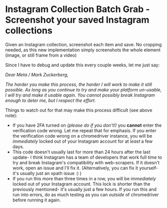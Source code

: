 # Instagram Collection Batch Grab - Screenshot your saved Instagram collections
Given an Instagram collection, screenshot each item and save. No cropping needed, as this new implementation simply screenshots the whole element (image, or still frame from a video)

Since I have to debug and update this every couple weeks, let me just say: 

*Dear Meta / Mark Zuckerberg,*

*The harder you make this process, the harder I will work to make it still possible. As long as you continue to try and make your platform un-usable, I will try and make it usable again. You cannot possibly break Instagram enough to deter me, but I respect the effort.*

Things to watch out for that may make this process difficult (see above note):
* If you have 2FA turned on *(please do if you don't!)* you **cannot** enter the verification code wrong. Let me repeat that for emphasis. If you enter the verification code wrong on a chromedriver instance, you will be *immediately* locked out of your Instagram account for at *least* a few days. 
* This code doesn't usually last for more than 24 hours after the last update- I think Instagram has a team of developers that work full time to try and break Instagram's compatibility with web-scrapers. If it doesn't work, open an issue and I'll fix it. (Alternatively, you can fix it yourself- it's usually just an xpath issue :) )
* If you run this more than three times in a row, you will be *immediately* locked out of your Instagram account. This lock is shorter than the previously mentioned- it's usually just a few hours. If you run this and run into errors, do as much testing as you can *outside* of chromedriver before running it again. 
